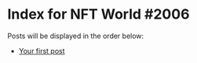 # Index for NFT World #2006
Posts will be displayed in the order below:

- [Your first post](./001-first.md)

